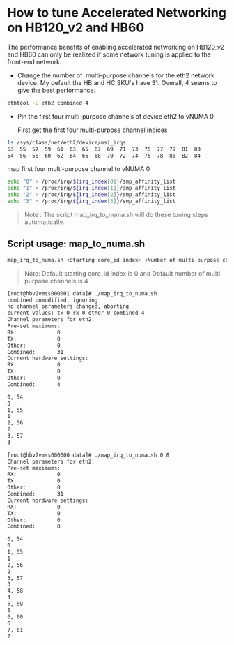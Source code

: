 # How to tune Accelerated Networking on HB120_v2 and HB60

The performance benefits of enabling accelerated networking on HB120_v2 and HB60 can only be realized if some network tuning is applied to the front-end network.

  - Change the number of  multi-purpose channels for the eth2 network device. My default the HB and HC SKU's have 31. Overall, 4 seems to give the best performance.
  ```bash
  ethtool -L eth2 combined 4
  ```
  - Pin the first four multi-purpose channels of device eth2 to vNUMA 0

    First get the first four multi-purpose channel indices
  ```bash
  ls /sys/class/net/eth2/device/msi_irqs
  53  55  57  59  61  63  65  67  69  71  73  75  77  79  81  83
54  56  58  60  62  64  66  68  70  72  74  76  78  80  82  84

  ```
  map first four multi-purpose channel to vNUMA 0
  ```bash
  echo "0" > /proc/irq/${irq_index[0]}/smp_affinity_list
  echo "1" > /proc/irq/${irq_index[1]}/smp_affinity_list
  echo "2" > /proc/irq/${irq_index[2]}/smp_affinity_list
  echo "3" > /proc/irq/${irq_index[3]}/smp_affinity_list
  ```

  >Note : The script map_irq_to_numa.sh will do these tuning steps automatically.

  ## Script usage: map_to_numa.sh

  ```bash
  map_irq_to_numa.sh <Starting core_id index> <Number of multi-purpose channels>
  ```
  >Note: Default starting core_id index is 0 and Default number of multi-purpose channels is 4

  ```bash
  [root@hbv2vmss000001 data]# ./map_irq_to_numa.sh
combined unmodified, ignoring
no channel parameters changed, aborting
current values: tx 0 rx 0 other 0 combined 4
Channel parameters for eth2:
Pre-set maximums:
RX:             0
TX:             0
Other:          0
Combined:       31
Current hardware settings:
RX:             0
TX:             0
Other:          0
Combined:       4

0, 54
0
1, 55
1
2, 56
2
3, 57
3

  ```

  ```bash
  [root@hbv2vmss000000 data]# ./map_irq_to_numa.sh 0 8
Channel parameters for eth2:
Pre-set maximums:
RX:             0
TX:             0
Other:          0
Combined:       31
Current hardware settings:
RX:             0
TX:             0
Other:          0
Combined:       8

0, 54
0
1, 55
1
2, 56
2
3, 57
3
4, 58
4
5, 59
5
6, 60
6
7, 61
7
  ```
